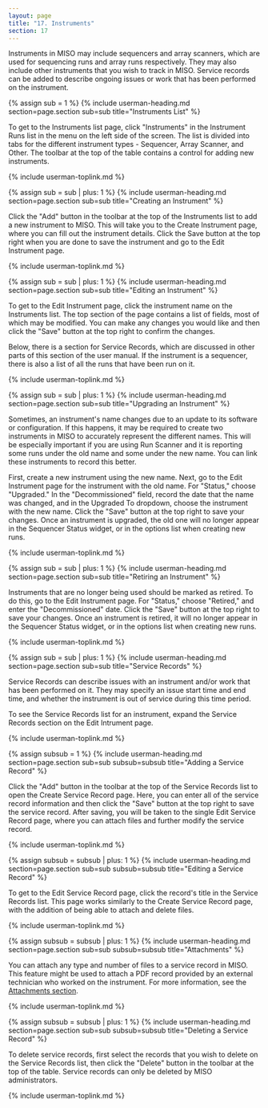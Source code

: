 ```yaml
---
layout: page
title: "17. Instruments"
section: 17
---
```


Instruments in MISO may include sequencers and array scanners, which are used for sequencing runs and array runs
respectively. They may also include other instruments that you wish to track in MISO. Service records can be added to
describe ongoing issues or work that has been performed on the instrument.



{% assign sub = 1 %}
{% include userman-heading.md section=page.section sub=sub title="Instruments List" %}

To get to the Instruments list page, click "Instruments" in the Instrument Runs list in the menu on the left side of
the screen. The list is divided into tabs for the different instrument types - Sequencer, Array Scanner, and Other. The
toolbar at the top of the table contains a control for adding new instruments.

{% include userman-toplink.md %}



{% assign sub = sub | plus: 1 %}
{% include userman-heading.md section=page.section sub=sub title="Creating an Instrument" %}

Click the "Add" button in the toolbar at the top of the Instruments list to add a new instrument to MISO. This will
take you to the Create Instrument page, where you can fill out the instrument details. Click the Save button at the top
right when you are done to save the instrument and go to the Edit Instrument page.

{% include userman-toplink.md %}



{% assign sub = sub | plus: 1 %}
{% include userman-heading.md section=page.section sub=sub title="Editing an Instrument" %}

To get to the Edit Instrument page, click the instrument name on the Instruments list. The top section of the page
contains a list of fields, most of which may be modified. You can make any changes you would like and then click the
"Save" button at the top right to confirm the changes.

Below, there is a section for Service Records, which are discussed in other parts of this section of the user manual.
If the instrument is a sequencer, there is also a list of all the runs that have been run on it.

{% include userman-toplink.md %}



{% assign sub = sub | plus: 1 %}
{% include userman-heading.md section=page.section sub=sub title="Upgrading an Instrument" %}

Sometimes, an instrument's name changes due to an update to its software or configuration. If this happens, it may be
required to create two instruments in MISO to accurately represent the different names. This will be especially
important if you are using Run Scanner and it is reporting some runs under the old name and some under the new name.
You can link these instruments to record this better.

First, create a new instrument using the new name. Next, go to the Edit Instrument page for the instrument with the old
name. For "Status," choose "Upgraded." In the "Decommissioned" field, record the date that the name was changed, and in
the Upgraded To dropdown, choose the instrument with the new name. Click the "Save" button at the top right to save
your changes. Once an instrument is upgraded, the old one will no longer appear in the Sequencer Status widget, or in
the options list when creating new runs.

{% include userman-toplink.md %}



{% assign sub = sub | plus: 1 %}
{% include userman-heading.md section=page.section sub=sub title="Retiring an Instrument" %}

Instruments that are no longer being used should be marked as retired. To do this, go to the Edit Instrument page. For
"Status," choose "Retired," and enter the "Decommissioned" date. Click the "Save" button at the top right to save your
changes. Once an instrument is retired, it will no longer appear in the Sequencer Status widget, or in the options list
when creating new runs.

{% include userman-toplink.md %}



{% assign sub = sub | plus: 1 %}
{% include userman-heading.md section=page.section sub=sub title="Service Records" %}

Service Records can describe issues with an instrument and/or work that has been performed on it. They may specify an
issue start time and end time, and whether the instrument is out of service during this time period.

To see the Service Records list for an instrument, expand the Service Records section on the Edit Intrument page.

{% include userman-toplink.md %}



{% assign subsub = 1 %}
{% include userman-heading.md section=page.section sub=sub subsub=subsub title="Adding a Service Record" %}

Click the "Add" button in the toolbar at the top of the Service Records list to open the Create Service Record page.
Here, you can enter all of the service record information and then click the "Save" button at the top right to save the
service record. After saving, you will be taken to the single Edit Service Record page, where you can attach files and
further modify the service record.

{% include userman-toplink.md %}



{% assign subsub = subsub | plus: 1 %}
{% include userman-heading.md section=page.section sub=sub subsub=subsub title="Editing a Service Record" %}

To get to the Edit Service Record page, click the record's title in the Service Records list. This page works similarly
to the Create Service Record page, with the addition of being able to attach and delete files.

{% include userman-toplink.md %}



{% assign subsub = subsub | plus: 1 %}
{% include userman-heading.md section=page.section sub=sub subsub=subsub title="Attachments" %}

You can attach any type and number of files to a service record in MISO. This feature might be used to attach a PDF
record provided by an external technician who worked on the instrument. For more information, see the
[Attachments section](attachments.html).

{% include userman-toplink.md %}



{% assign subsub = subsub | plus: 1 %}
{% include userman-heading.md section=page.section sub=sub subsub=subsub title="Deleting a Service Record" %}

To delete service records, first select the records that you wish to delete on the Service Records list, then click the
"Delete" button in the toolbar at the top of the table. Service records can only be deleted by MISO administrators.

{% include userman-toplink.md %}


